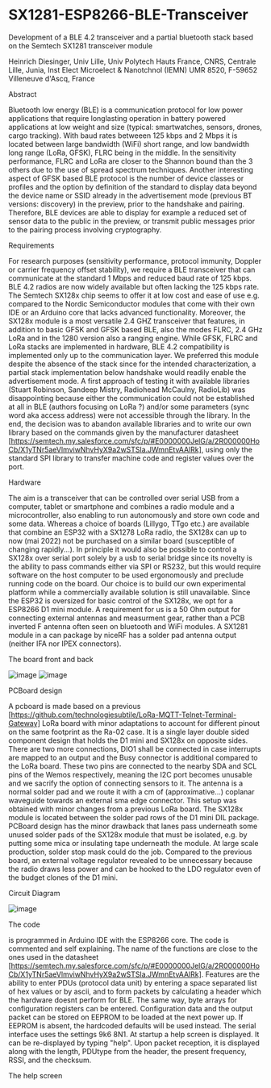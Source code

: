 # SX1281-ESP8266-BLE-Transceiver

Development of a BLE 4.2 transceiver and a partial bluetooth stack based on the Semtech SX1281 transceiver module

Heinrich Diesinger, 
Univ Lille, Univ Polytech Hauts France, CNRS, Centrale Lille, Junia, Inst Elect Microelect & Nanotchnol (IEMN) UMR 8520, F-59652 Villeneuve d'Ascq, France

Abstract

Bluetooth low energy (BLE) is a communication protocol for low power applications that require longlasting operation in battery powered applications at low weight and size (typical: smartwatches, sensors, drones, cargo tracking). With baud rates betweeen 125 kbps and 2 Mbps it is located between large bandwidth (WiFi) short range, and low bandwidth long range (LoRa, GFSK), FLRC being in the middle. In the sensitivity performance, FLRC and LoRa are closer to the Shannon bound than the 3 others due to the use of spread spectrum techniques.
Another interesting aspect of GFSK based BLE protocol is the number of device classes or profiles and the option by definition of the standard to display data beyond the device name or SSID already in the advertisement mode (previous BT versions: discovery) in the preview, prior to the handshake and pairing. Therefore, BLE devices are able to display for example a reduced set of sensor data to the public in the preview, or transmit public messages prior to the pairing process involving cryptography.

Requirements

For research purposes (sensitivity performance, protocol immunity, Doppler or carrier frequency offset stability), we require a BLE transceiver that can communicate at the standard 1 Mbps and reduced baud rate of 125 kbps. BLE 4.2 radios are now widely available but often lacking the 125 kbps rate. The Semtech SX128x chip seems to offer it at low cost and ease of use e.g. compared to the Nordic Semiconductor modules that come with their own IDE or an Arduino core that lacks advanced functionality. Moreover, the SX128x module is a most versatile 2.4 GHZ transceiver  that features, in addition to basic GFSK and GFSK based BLE, also the modes FLRC, 2.4 GHz LoRa and in the 1280 version also a ranging engine. While GFSK, FLRC and LoRa stacks are implemented in hardware, BLE 4.2 compatibility is implemented only up to the communication layer.
We preferred this module despite the absence of the stack since for the intended characterization, a partial stack implementation below handshake would readily enable the advertisement mode. A first approach of testing it with available libraries (Stuart Robinson, Sandeep Mistry, Radiohead McCaulny, RadioLib) was disappointing because either the communication could not be established at all in BLE (authors focusing on LoRa ?) and/or some parameters (sync word aka access address) were not accessible through the library.
In the end, the decision was to abandon available libraries and to write our own library based on the commands given by the manufacturer datasheet [https://semtech.my.salesforce.com/sfc/p/#E0000000JelG/a/2R000000HoCb/X1yTNr5aeVlmviwNhvHyX9a2wSTSla.JWmnEtvAAlRk], using only the standard SPI library to transfer machine code and register values over the port.

Hardware

The aim is a transceiver that can be controlled over serial USB from a computer, tablet or smartphone and combines a radio module and a microcontroller, also enabling to run autonomously and store own code and some data. Whereas a choice of boards (Lillygo, TTgo etc.) are available that combine an ESP32 with a SX1278 LoRa radio, the SX128x can up to now (mai 2022) not be purchased on a similar board (susceptible of changing rapidly...). In principle it would also be possible to control a SX128x over serial port solely by a usb to serial bridge since its novelty is the ability to pass commands either via SPI or RS232, but this would require software on the host computer to be used ergonomously and preclude running code on the board. Our choice is to build our own experimental platform while a commercially available solution is still unavailable. Since the ESP32 is oversized for basic control of the SX128x, we opt for a ESP8266 D1 mini module. A requirement for us is a 50 Ohm output for connecting external antennas and measurment gear, rather than a PCB inverted F antenna often seen on bluetooth and WiFi modules. A SX1281 module in a can package by niceRF has a solder pad antenna output (neither IFA nor IPEX connectors).


The board front and back

![image](https://user-images.githubusercontent.com/96028811/211768814-5b886371-02ec-4cfe-bb24-30fe8d40f451.png)   ![image](https://user-images.githubusercontent.com/96028811/211768846-309d72ba-1946-471b-86a9-14424868efc6.png)

PCBoard design

A pcboard is made based on a previous [https://github.com/technologiesubtile/LoRa-MQTT-Telnet-Terminal-Gateway] LoRa board with minor adaptations to account for different pinout on the same footprint as the Ra-02 case. It is a single layer double sided component design that holds the D1 mini and SX128x on opposite sides. There are two more connections, DIO1 shall be connected in case interrupts are mapped to an output and the Busy connector is additional compared to the LoRa board. These two pins are connected to the nearby SDA and SCL pins of the Wemos respectively, meaning the I2C port becomes unusable and we sacrify the option of connecting sensors to it. The antenna is a normal solder pad and we route it with a cm of (approximative...) coplanar waveguide towards an external sma edge connector. 
This setup was obtained with minor changes from a previous LoRa board. The SX128x module is located between the solder pad rows of the D1 mini DIL package. PCBoard design has the minor drawback that lanes pass underneath some unused solder pads of the SX128x module that must be isolated, e.g. by putting some mica or insulating tape underneath the module. At large scale production, solder stop mask could do the job. Compared to the previous board, an external voltage regulator revealed to be unnecessary because the radio draws less power and can be hooked to the LDO regulator even of the budget clones of the D1 mini.


Circuit Diagram

![image](https://user-images.githubusercontent.com/96028811/211768973-d0315c1c-28d2-4c60-9df6-42ef8adbf63f.png)

The code

is programmed in Arduino IDE with the ESP8266 core. The code is commented and self explaining. The name of the functions are close to the ones used in the datasheet [https://semtech.my.salesforce.com/sfc/p/#E0000000JelG/a/2R000000HoCb/X1yTNr5aeVlmviwNhvHyX9a2wSTSla.JWmnEtvAAlRk]. Features are the ability to enter PDUs (protocol data unit) by entering a space separated list of hex values or by ascii, and to form packets by calculating a header which the hardware doesnt perform for BLE. The same way, byte arrays for configuration registers can be entered. Configuration data and the output packet can be stored on EEPROM to be loaded at the next power up. If EEPROM is absent, the hardcoded defaults will be used instead. The serial interface uses the settings 9k6 8N1. At startup a help screen is displayed. It can be re-displayed by typing "help". Upon packet reception, it is displayed along with the length, PDUtype from the header, the present frequency, RSSI, and the checksum.


The help screen



